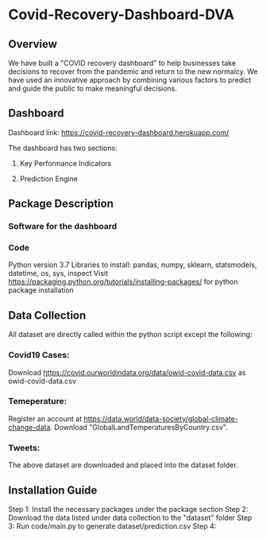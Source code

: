 # Covid-Recovery-Dashboard-DVA

## Overview
We have built a "COVID recovery dashboard" to help businesses take decisions to recover from the pandemic and return to the new normalcy. We have used an innovative approach by combining various factors to predict and guide the public to make meaningful decisions.

## Dashboard

Dashboard link: https://covid-recovery-dashboard.herokuapp.com/

The dashboard has two sections:

1. Key Performance Indicators




2. Prediction Engine



## Package Description

### Software for the dashboard

### Code
Python version 3.7
Libraries to install: pandas, numpy, sklearn, statsmodels, datetime, os, sys, inspect
Visit https://packaging.python.org/tutorials/installing-packages/ for python package installation


## Data Collection
All dataset are directly called within the python script except the following:
### Covid19 Cases:
Download https://covid.ourworldindata.org/data/owid-covid-data.csv as owid-covid-data.csv
### Temeperature: 
Register an account at https://data.world/data-society/global-climate-change-data. Download "GlobalLandTemperaturesByCountry.csv".
### Tweets:

The above dataset are downloaded and placed into the dataset folder.

## Installation Guide
Step 1: Install the necessary packages under the package section
Step 2: Download the data listed under data collection to the "dataset" folder
Step 3: Run code/main.py to generate dataset/prediction.csv 
Step 4:
